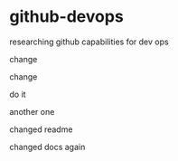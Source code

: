 # github-devops

researching github capabilities for dev ops

change

change

do it

another one

changed readme

changed docs again
